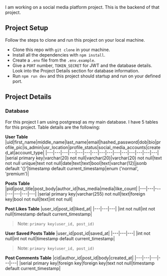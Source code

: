 I am working on a social media platform project. This is the backend of that project.

## Project Setup

Follow the steps to clone and run this project on your local machine.

- Clone this repo with `git clone` in your machine.
- Install all the dependencies with `npm install`.
- Create a `.env` file from the `.env.example`.
- Give a `PORT` number, `TOKEN_SECRET` for JWT and the database details. Look into the Project Details section for database information.
- Run `npm run dev` and this project should startup and run on your defined port.

## Project Details

### Database

For this project I am using postgresql as my main database. I have 5 tables for this project. Table details are the following:

**User Table**
|uid|first_name|middle_name|last_name|email|hashed_password|dob|bio|profile_pic|is_admin|usr_location|profile_status|social_media_accounts|created_at|account_type|
|---|---|---|---|---|---|---|---|---|---|---|---|---|---|---|
|serial primary key|varchar(20) not null|varchar(20)|varchar(20) not null|text not null unique|text not null|date|text|text|bool|text|varchar(12)|jsonb default '{}'|timestamp default current_timestamp|enum ('normal', 'premium')|

**Posts Table**
|pid|post_title|post_body|author_id|has_media|media|like_count|
|---|---|---|---|---|---|---|
|serial primary key|varchar(255) not null|text|foreign key|bool not null|text|int not null|

**Post Likes Table** 
|user_id|post_id|liked_at|
|---|---|---|
|int not null|int not null|timestamp default current_timestamp|

> Note: `primary key(user_id, post_id)`

**User Saved Posts Table**
|user_id|post_id|saved_at|
|---|---|---|
|int not null|int not null|timestamp default current_timestamp|

> Note: `primary key(user_id, post_id)`

**Post Comments Table**
|cid|author_id|post_id|body|created_at|
|---|---|---|---|---|
|serial primary key|foreign key|foreign key|text not null|timestamp default current_timestamp|
